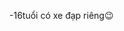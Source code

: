 -16tuổi có xe đạp riêng😉

<!---
Hoaian12341/Hoaian12341 is a ✨ special ✨ repository because its `README.md` (this file) appears on your GitHub profile.
You can click the Preview link to take a look at your changes.
--->
